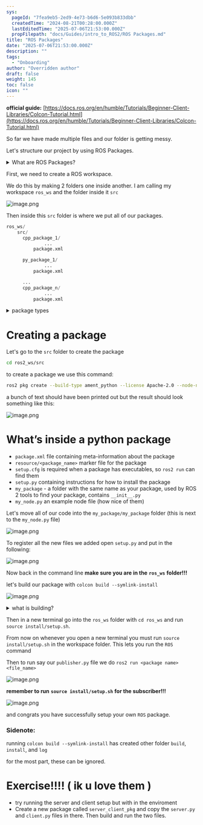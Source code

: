 ```yaml
---
sys:
  pageId: "7fea9eb5-2ed9-4e73-b6d6-5e093b833dbb"
  createdTime: "2024-08-21T00:28:00.000Z"
  lastEditedTime: "2025-07-06T21:53:00.000Z"
  propFilepath: "docs/Guides/intro_to_ROS2/ROS Packages.md"
title: "ROS Packages"
date: "2025-07-06T21:53:00.000Z"
description: ""
tags:
  - "Onboarding"
author: "Overridden author"
draft: false
weight: 145
toc: false
icon: ""
---
```


**official guide:** [https://docs.ros.org/en/humble/Tutorials/Beginner-Client-Libraries/Colcon-Tutorial.html](https://docs.ros.org/en/humble/Tutorials/Beginner-Client-Libraries/Colcon-Tutorial.html)

So far we have made multiple files and our folder is getting messy.

Let's structure our project by using ROS Packages.

<details>
      <summary>What are ROS Packages?</summary>
      ROS Packages are, as the name implies, packages of code that are highly sharable between ROS developers.
  </details>

First, we need to create a ROS workspace.

We do this by making 2 folders one inside another. I am calling my workspace `ros_ws` and the folder inside it `src`

![image.png](https://prod-files-secure.s3.us-west-2.amazonaws.com/d518164a-d88e-44d1-a4ee-3adb3bd8bce0/70706947-fd18-4537-a67b-e12946812d31/image.png?X-Amz-Algorithm=AWS4-HMAC-SHA256&X-Amz-Content-Sha256=UNSIGNED-PAYLOAD&X-Amz-Credential=ASIAZI2LB466ZQVIOXJT%2F20250725%2Fus-west-2%2Fs3%2Faws4_request&X-Amz-Date=20250725T220920Z&X-Amz-Expires=3600&X-Amz-Security-Token=IQoJb3JpZ2luX2VjECUaCXVzLXdlc3QtMiJHMEUCIQC4MjfYDjl21M9CacSAFAtQsmFwm%2FcGp%2FTJDT754vv9hgIgeEl7SgOeBjSQmbVd4FSO5tm3xej1pDV4SKiTqOsKJv0q%2FwMIThAAGgw2Mzc0MjMxODM4MDUiDKt5m%2BJstEkWim3TACrcA%2FRyIqhfJM7KBFaicbJGI15F%2BrzSjz5%2B7dQsjXcg8gmOYZWfMmQUCtblBoCJVzyvvMj%2FiQoQPSZ%2FDWCT6a2rf1ZUGXcqNzLgFdD7WHoA44HhY4dXguYVmYYOH8u8OuG6lg%2BNTRTHST3%2Fynw34myJV0xJ7zpIV9eCLzBQVq5DUEkFEBobtdAHNQ7cIHWK4F98PCUiQ%2BiaaIuSkkhFn1tjEGROe%2FxoTWWr%2ByhMskxaKbZfQl2kCf73hF6oOT3pX2lTG8VISErDNefY%2FY%2F5iXDqLK1iPj4l0jPbCpn2TyziJ4nIiTABQqJ6D0ET0YUQbbaEUGfmtZpYM%2FB8rd3%2F8BTbi%2BFfzpMqwGub1PDQ98RtxVkR8pKY2T%2BBbafFDHOD0RUqEAvQznzAVJ2hySmvb1CG0wfOAX92zZiDY0Rbfbxtf4pR%2BXhfWsgRt1W1pf9UZk6Gfu1Crfy1wnxrBJbqJgoriCGJFxqcVdfVy9Axwnr7S5PkZezv%2FRKIEDjJE7KMWmKQPPuSTSawEJnG2Kd19mlXIzMKX%2FP0QbZGBm0XjaxHlo7qO%2Fko2P%2FI4Mva2845BXlFFGSUChGwmMIQRxsM9KRx8PetnghuIN5SzYsGGVNzd0PuSJigJrLvJNHr1uKNMJvRj8QGOqUBUT4hJpVxTnPr0uDYkZnFH4hzVu4gEyYfick1hvk1gnvkKzqcE4%2B18Cx74zKPBQhE6hwGa%2F%2BLx0vjjGLeC%2FibVKbJD7P3eHNV5BFdRX493gnNrUGB8oEKiVePYnf9hcEoOIjeRo0GHnbyfWclo7pJhXTZRY0IctfZvW839mZTeMFc8CmlY5L%2FCsH56MYwQqfatMEQL%2FRJcaFWm77272uBAyMHsZ5e&X-Amz-Signature=9a885d27c45f7a69d7730a27853ba10cd440f1ad65907bd9af27134833266c8d&X-Amz-SignedHeaders=host&x-amz-checksum-mode=ENABLED&x-id=GetObject)

Then inside this `src` folder is where we put all of our packages.

```python
ros_ws/
    src/
      cpp_package_1/
		      ...
          package.xml

      py_package_1/
		      ...
          package.xml

      ...
      cpp_package_n/
		      ...
          package.xml

```

<details>

<summary>package types</summary>

packages can be either `C++` or python.

the intern file structure is different for each but for this guide we will stick to creating python packages

</details>

# Creating a package

Let's go to the `src` folder to create the package

```bash
cd ros2_ws/src
```

to create a package we use this command:

```bash
ros2 pkg create --build-type ament_python --license Apache-2.0 --node-name my_node my_package
```

a bunch of text should have been printed out but the result should look something like this:

![image.png](https://prod-files-secure.s3.us-west-2.amazonaws.com/d518164a-d88e-44d1-a4ee-3adb3bd8bce0/e6cf1e3f-8512-4a3e-b131-079f800bf3e8/image.png?X-Amz-Algorithm=AWS4-HMAC-SHA256&X-Amz-Content-Sha256=UNSIGNED-PAYLOAD&X-Amz-Credential=ASIAZI2LB466ZQVIOXJT%2F20250725%2Fus-west-2%2Fs3%2Faws4_request&X-Amz-Date=20250725T220920Z&X-Amz-Expires=3600&X-Amz-Security-Token=IQoJb3JpZ2luX2VjECUaCXVzLXdlc3QtMiJHMEUCIQC4MjfYDjl21M9CacSAFAtQsmFwm%2FcGp%2FTJDT754vv9hgIgeEl7SgOeBjSQmbVd4FSO5tm3xej1pDV4SKiTqOsKJv0q%2FwMIThAAGgw2Mzc0MjMxODM4MDUiDKt5m%2BJstEkWim3TACrcA%2FRyIqhfJM7KBFaicbJGI15F%2BrzSjz5%2B7dQsjXcg8gmOYZWfMmQUCtblBoCJVzyvvMj%2FiQoQPSZ%2FDWCT6a2rf1ZUGXcqNzLgFdD7WHoA44HhY4dXguYVmYYOH8u8OuG6lg%2BNTRTHST3%2Fynw34myJV0xJ7zpIV9eCLzBQVq5DUEkFEBobtdAHNQ7cIHWK4F98PCUiQ%2BiaaIuSkkhFn1tjEGROe%2FxoTWWr%2ByhMskxaKbZfQl2kCf73hF6oOT3pX2lTG8VISErDNefY%2FY%2F5iXDqLK1iPj4l0jPbCpn2TyziJ4nIiTABQqJ6D0ET0YUQbbaEUGfmtZpYM%2FB8rd3%2F8BTbi%2BFfzpMqwGub1PDQ98RtxVkR8pKY2T%2BBbafFDHOD0RUqEAvQznzAVJ2hySmvb1CG0wfOAX92zZiDY0Rbfbxtf4pR%2BXhfWsgRt1W1pf9UZk6Gfu1Crfy1wnxrBJbqJgoriCGJFxqcVdfVy9Axwnr7S5PkZezv%2FRKIEDjJE7KMWmKQPPuSTSawEJnG2Kd19mlXIzMKX%2FP0QbZGBm0XjaxHlo7qO%2Fko2P%2FI4Mva2845BXlFFGSUChGwmMIQRxsM9KRx8PetnghuIN5SzYsGGVNzd0PuSJigJrLvJNHr1uKNMJvRj8QGOqUBUT4hJpVxTnPr0uDYkZnFH4hzVu4gEyYfick1hvk1gnvkKzqcE4%2B18Cx74zKPBQhE6hwGa%2F%2BLx0vjjGLeC%2FibVKbJD7P3eHNV5BFdRX493gnNrUGB8oEKiVePYnf9hcEoOIjeRo0GHnbyfWclo7pJhXTZRY0IctfZvW839mZTeMFc8CmlY5L%2FCsH56MYwQqfatMEQL%2FRJcaFWm77272uBAyMHsZ5e&X-Amz-Signature=1b871f3e8dc518f56ce2fd9512dbeb108a52bdffd23e82c26559c1bebd77d75a&X-Amz-SignedHeaders=host&x-amz-checksum-mode=ENABLED&x-id=GetObject)

# What’s inside a python package

- `package.xml` file containing meta-information about the package
- `resource/<package_name>` marker file for the package
- `setup.cfg` is required when a package has executables, so `ros2 run` can find them
- `setup.py` containing instructions for how to install the package
- `my_package` - a folder with the same name as your package, used by ROS 2 tools to find your package, contains `__init__.py`
- `my_node.py` an example node file (how nice of them)

Let's move all of our code into the `my_package/my_package` folder (this is next to the `my_node.py` file)

![image.png](https://prod-files-secure.s3.us-west-2.amazonaws.com/d518164a-d88e-44d1-a4ee-3adb3bd8bce0/9ce58f11-0da9-4d3e-b86d-506a9685d378/image.png?X-Amz-Algorithm=AWS4-HMAC-SHA256&X-Amz-Content-Sha256=UNSIGNED-PAYLOAD&X-Amz-Credential=ASIAZI2LB466ZQVIOXJT%2F20250725%2Fus-west-2%2Fs3%2Faws4_request&X-Amz-Date=20250725T220921Z&X-Amz-Expires=3600&X-Amz-Security-Token=IQoJb3JpZ2luX2VjECUaCXVzLXdlc3QtMiJHMEUCIQC4MjfYDjl21M9CacSAFAtQsmFwm%2FcGp%2FTJDT754vv9hgIgeEl7SgOeBjSQmbVd4FSO5tm3xej1pDV4SKiTqOsKJv0q%2FwMIThAAGgw2Mzc0MjMxODM4MDUiDKt5m%2BJstEkWim3TACrcA%2FRyIqhfJM7KBFaicbJGI15F%2BrzSjz5%2B7dQsjXcg8gmOYZWfMmQUCtblBoCJVzyvvMj%2FiQoQPSZ%2FDWCT6a2rf1ZUGXcqNzLgFdD7WHoA44HhY4dXguYVmYYOH8u8OuG6lg%2BNTRTHST3%2Fynw34myJV0xJ7zpIV9eCLzBQVq5DUEkFEBobtdAHNQ7cIHWK4F98PCUiQ%2BiaaIuSkkhFn1tjEGROe%2FxoTWWr%2ByhMskxaKbZfQl2kCf73hF6oOT3pX2lTG8VISErDNefY%2FY%2F5iXDqLK1iPj4l0jPbCpn2TyziJ4nIiTABQqJ6D0ET0YUQbbaEUGfmtZpYM%2FB8rd3%2F8BTbi%2BFfzpMqwGub1PDQ98RtxVkR8pKY2T%2BBbafFDHOD0RUqEAvQznzAVJ2hySmvb1CG0wfOAX92zZiDY0Rbfbxtf4pR%2BXhfWsgRt1W1pf9UZk6Gfu1Crfy1wnxrBJbqJgoriCGJFxqcVdfVy9Axwnr7S5PkZezv%2FRKIEDjJE7KMWmKQPPuSTSawEJnG2Kd19mlXIzMKX%2FP0QbZGBm0XjaxHlo7qO%2Fko2P%2FI4Mva2845BXlFFGSUChGwmMIQRxsM9KRx8PetnghuIN5SzYsGGVNzd0PuSJigJrLvJNHr1uKNMJvRj8QGOqUBUT4hJpVxTnPr0uDYkZnFH4hzVu4gEyYfick1hvk1gnvkKzqcE4%2B18Cx74zKPBQhE6hwGa%2F%2BLx0vjjGLeC%2FibVKbJD7P3eHNV5BFdRX493gnNrUGB8oEKiVePYnf9hcEoOIjeRo0GHnbyfWclo7pJhXTZRY0IctfZvW839mZTeMFc8CmlY5L%2FCsH56MYwQqfatMEQL%2FRJcaFWm77272uBAyMHsZ5e&X-Amz-Signature=5001c16efc91604dfcba5827448be375da20f3c85e13a03c986002103cb48dc6&X-Amz-SignedHeaders=host&x-amz-checksum-mode=ENABLED&x-id=GetObject)

To register all the new files we added open `setup.py` and put in the following:

![image.png](https://prod-files-secure.s3.us-west-2.amazonaws.com/d518164a-d88e-44d1-a4ee-3adb3bd8bce0/1cd7c262-4cae-4496-9d75-c178537d24a2/image.png?X-Amz-Algorithm=AWS4-HMAC-SHA256&X-Amz-Content-Sha256=UNSIGNED-PAYLOAD&X-Amz-Credential=ASIAZI2LB466ZQVIOXJT%2F20250725%2Fus-west-2%2Fs3%2Faws4_request&X-Amz-Date=20250725T220921Z&X-Amz-Expires=3600&X-Amz-Security-Token=IQoJb3JpZ2luX2VjECUaCXVzLXdlc3QtMiJHMEUCIQC4MjfYDjl21M9CacSAFAtQsmFwm%2FcGp%2FTJDT754vv9hgIgeEl7SgOeBjSQmbVd4FSO5tm3xej1pDV4SKiTqOsKJv0q%2FwMIThAAGgw2Mzc0MjMxODM4MDUiDKt5m%2BJstEkWim3TACrcA%2FRyIqhfJM7KBFaicbJGI15F%2BrzSjz5%2B7dQsjXcg8gmOYZWfMmQUCtblBoCJVzyvvMj%2FiQoQPSZ%2FDWCT6a2rf1ZUGXcqNzLgFdD7WHoA44HhY4dXguYVmYYOH8u8OuG6lg%2BNTRTHST3%2Fynw34myJV0xJ7zpIV9eCLzBQVq5DUEkFEBobtdAHNQ7cIHWK4F98PCUiQ%2BiaaIuSkkhFn1tjEGROe%2FxoTWWr%2ByhMskxaKbZfQl2kCf73hF6oOT3pX2lTG8VISErDNefY%2FY%2F5iXDqLK1iPj4l0jPbCpn2TyziJ4nIiTABQqJ6D0ET0YUQbbaEUGfmtZpYM%2FB8rd3%2F8BTbi%2BFfzpMqwGub1PDQ98RtxVkR8pKY2T%2BBbafFDHOD0RUqEAvQznzAVJ2hySmvb1CG0wfOAX92zZiDY0Rbfbxtf4pR%2BXhfWsgRt1W1pf9UZk6Gfu1Crfy1wnxrBJbqJgoriCGJFxqcVdfVy9Axwnr7S5PkZezv%2FRKIEDjJE7KMWmKQPPuSTSawEJnG2Kd19mlXIzMKX%2FP0QbZGBm0XjaxHlo7qO%2Fko2P%2FI4Mva2845BXlFFGSUChGwmMIQRxsM9KRx8PetnghuIN5SzYsGGVNzd0PuSJigJrLvJNHr1uKNMJvRj8QGOqUBUT4hJpVxTnPr0uDYkZnFH4hzVu4gEyYfick1hvk1gnvkKzqcE4%2B18Cx74zKPBQhE6hwGa%2F%2BLx0vjjGLeC%2FibVKbJD7P3eHNV5BFdRX493gnNrUGB8oEKiVePYnf9hcEoOIjeRo0GHnbyfWclo7pJhXTZRY0IctfZvW839mZTeMFc8CmlY5L%2FCsH56MYwQqfatMEQL%2FRJcaFWm77272uBAyMHsZ5e&X-Amz-Signature=60fb0b3dd853585657bdc0cdb7efd5659bb2d8badf85c7f29911a0951cee3e94&X-Amz-SignedHeaders=host&x-amz-checksum-mode=ENABLED&x-id=GetObject)

Now back in the command line **make sure you are in the** **`ros_ws`** **folder!!!**

let's build our package with `colcon build --symlink-install`

![image.png](https://prod-files-secure.s3.us-west-2.amazonaws.com/d518164a-d88e-44d1-a4ee-3adb3bd8bce0/2f2a0d27-b173-48fd-b189-5f5c0ce65619/image.png?X-Amz-Algorithm=AWS4-HMAC-SHA256&X-Amz-Content-Sha256=UNSIGNED-PAYLOAD&X-Amz-Credential=ASIAZI2LB466ZQVIOXJT%2F20250725%2Fus-west-2%2Fs3%2Faws4_request&X-Amz-Date=20250725T220921Z&X-Amz-Expires=3600&X-Amz-Security-Token=IQoJb3JpZ2luX2VjECUaCXVzLXdlc3QtMiJHMEUCIQC4MjfYDjl21M9CacSAFAtQsmFwm%2FcGp%2FTJDT754vv9hgIgeEl7SgOeBjSQmbVd4FSO5tm3xej1pDV4SKiTqOsKJv0q%2FwMIThAAGgw2Mzc0MjMxODM4MDUiDKt5m%2BJstEkWim3TACrcA%2FRyIqhfJM7KBFaicbJGI15F%2BrzSjz5%2B7dQsjXcg8gmOYZWfMmQUCtblBoCJVzyvvMj%2FiQoQPSZ%2FDWCT6a2rf1ZUGXcqNzLgFdD7WHoA44HhY4dXguYVmYYOH8u8OuG6lg%2BNTRTHST3%2Fynw34myJV0xJ7zpIV9eCLzBQVq5DUEkFEBobtdAHNQ7cIHWK4F98PCUiQ%2BiaaIuSkkhFn1tjEGROe%2FxoTWWr%2ByhMskxaKbZfQl2kCf73hF6oOT3pX2lTG8VISErDNefY%2FY%2F5iXDqLK1iPj4l0jPbCpn2TyziJ4nIiTABQqJ6D0ET0YUQbbaEUGfmtZpYM%2FB8rd3%2F8BTbi%2BFfzpMqwGub1PDQ98RtxVkR8pKY2T%2BBbafFDHOD0RUqEAvQznzAVJ2hySmvb1CG0wfOAX92zZiDY0Rbfbxtf4pR%2BXhfWsgRt1W1pf9UZk6Gfu1Crfy1wnxrBJbqJgoriCGJFxqcVdfVy9Axwnr7S5PkZezv%2FRKIEDjJE7KMWmKQPPuSTSawEJnG2Kd19mlXIzMKX%2FP0QbZGBm0XjaxHlo7qO%2Fko2P%2FI4Mva2845BXlFFGSUChGwmMIQRxsM9KRx8PetnghuIN5SzYsGGVNzd0PuSJigJrLvJNHr1uKNMJvRj8QGOqUBUT4hJpVxTnPr0uDYkZnFH4hzVu4gEyYfick1hvk1gnvkKzqcE4%2B18Cx74zKPBQhE6hwGa%2F%2BLx0vjjGLeC%2FibVKbJD7P3eHNV5BFdRX493gnNrUGB8oEKiVePYnf9hcEoOIjeRo0GHnbyfWclo7pJhXTZRY0IctfZvW839mZTeMFc8CmlY5L%2FCsH56MYwQqfatMEQL%2FRJcaFWm77272uBAyMHsZ5e&X-Amz-Signature=ee2dac23da1593c8851f5accae282666cbe144710cfdce66c998199f1c9afdee&X-Amz-SignedHeaders=host&x-amz-checksum-mode=ENABLED&x-id=GetObject)

<details>

<summary>what is building?</summary>

if you are a CS major at Rose-Hulman you will learn the answer to this in CSSE132

but TLDR; is it combines all the code files into one program that can be run easily 

</details>

Then in a new terminal go into the `ros_ws` folder with `cd ros_ws` and run `source install/setup.sh`. 

From now on whenever you open a new terminal you must run `source install/setup.sh` in the workspace folder. This lets you run the `ROS` command

Then to run say our `publisher.py` file we do `ros2 run <package name> <file_name>`

![image.png](https://prod-files-secure.s3.us-west-2.amazonaws.com/d518164a-d88e-44d1-a4ee-3adb3bd8bce0/4f4b1219-3a44-4632-aa0a-ce3471699f59/image.png?X-Amz-Algorithm=AWS4-HMAC-SHA256&X-Amz-Content-Sha256=UNSIGNED-PAYLOAD&X-Amz-Credential=ASIAZI2LB466ZQVIOXJT%2F20250725%2Fus-west-2%2Fs3%2Faws4_request&X-Amz-Date=20250725T220921Z&X-Amz-Expires=3600&X-Amz-Security-Token=IQoJb3JpZ2luX2VjECUaCXVzLXdlc3QtMiJHMEUCIQC4MjfYDjl21M9CacSAFAtQsmFwm%2FcGp%2FTJDT754vv9hgIgeEl7SgOeBjSQmbVd4FSO5tm3xej1pDV4SKiTqOsKJv0q%2FwMIThAAGgw2Mzc0MjMxODM4MDUiDKt5m%2BJstEkWim3TACrcA%2FRyIqhfJM7KBFaicbJGI15F%2BrzSjz5%2B7dQsjXcg8gmOYZWfMmQUCtblBoCJVzyvvMj%2FiQoQPSZ%2FDWCT6a2rf1ZUGXcqNzLgFdD7WHoA44HhY4dXguYVmYYOH8u8OuG6lg%2BNTRTHST3%2Fynw34myJV0xJ7zpIV9eCLzBQVq5DUEkFEBobtdAHNQ7cIHWK4F98PCUiQ%2BiaaIuSkkhFn1tjEGROe%2FxoTWWr%2ByhMskxaKbZfQl2kCf73hF6oOT3pX2lTG8VISErDNefY%2FY%2F5iXDqLK1iPj4l0jPbCpn2TyziJ4nIiTABQqJ6D0ET0YUQbbaEUGfmtZpYM%2FB8rd3%2F8BTbi%2BFfzpMqwGub1PDQ98RtxVkR8pKY2T%2BBbafFDHOD0RUqEAvQznzAVJ2hySmvb1CG0wfOAX92zZiDY0Rbfbxtf4pR%2BXhfWsgRt1W1pf9UZk6Gfu1Crfy1wnxrBJbqJgoriCGJFxqcVdfVy9Axwnr7S5PkZezv%2FRKIEDjJE7KMWmKQPPuSTSawEJnG2Kd19mlXIzMKX%2FP0QbZGBm0XjaxHlo7qO%2Fko2P%2FI4Mva2845BXlFFGSUChGwmMIQRxsM9KRx8PetnghuIN5SzYsGGVNzd0PuSJigJrLvJNHr1uKNMJvRj8QGOqUBUT4hJpVxTnPr0uDYkZnFH4hzVu4gEyYfick1hvk1gnvkKzqcE4%2B18Cx74zKPBQhE6hwGa%2F%2BLx0vjjGLeC%2FibVKbJD7P3eHNV5BFdRX493gnNrUGB8oEKiVePYnf9hcEoOIjeRo0GHnbyfWclo7pJhXTZRY0IctfZvW839mZTeMFc8CmlY5L%2FCsH56MYwQqfatMEQL%2FRJcaFWm77272uBAyMHsZ5e&X-Amz-Signature=3bd22576c605242f13eba3759e99a213cea89967d5fd46107627a9ef46c9db19&X-Amz-SignedHeaders=host&x-amz-checksum-mode=ENABLED&x-id=GetObject)

**remember to run** **`source install/setup.sh`** **for the subscriber!!!**

![image.png](https://prod-files-secure.s3.us-west-2.amazonaws.com/d518164a-d88e-44d1-a4ee-3adb3bd8bce0/02121119-dad4-49ec-8356-c956108b4243/image.png?X-Amz-Algorithm=AWS4-HMAC-SHA256&X-Amz-Content-Sha256=UNSIGNED-PAYLOAD&X-Amz-Credential=ASIAZI2LB466ZQVIOXJT%2F20250725%2Fus-west-2%2Fs3%2Faws4_request&X-Amz-Date=20250725T220921Z&X-Amz-Expires=3600&X-Amz-Security-Token=IQoJb3JpZ2luX2VjECUaCXVzLXdlc3QtMiJHMEUCIQC4MjfYDjl21M9CacSAFAtQsmFwm%2FcGp%2FTJDT754vv9hgIgeEl7SgOeBjSQmbVd4FSO5tm3xej1pDV4SKiTqOsKJv0q%2FwMIThAAGgw2Mzc0MjMxODM4MDUiDKt5m%2BJstEkWim3TACrcA%2FRyIqhfJM7KBFaicbJGI15F%2BrzSjz5%2B7dQsjXcg8gmOYZWfMmQUCtblBoCJVzyvvMj%2FiQoQPSZ%2FDWCT6a2rf1ZUGXcqNzLgFdD7WHoA44HhY4dXguYVmYYOH8u8OuG6lg%2BNTRTHST3%2Fynw34myJV0xJ7zpIV9eCLzBQVq5DUEkFEBobtdAHNQ7cIHWK4F98PCUiQ%2BiaaIuSkkhFn1tjEGROe%2FxoTWWr%2ByhMskxaKbZfQl2kCf73hF6oOT3pX2lTG8VISErDNefY%2FY%2F5iXDqLK1iPj4l0jPbCpn2TyziJ4nIiTABQqJ6D0ET0YUQbbaEUGfmtZpYM%2FB8rd3%2F8BTbi%2BFfzpMqwGub1PDQ98RtxVkR8pKY2T%2BBbafFDHOD0RUqEAvQznzAVJ2hySmvb1CG0wfOAX92zZiDY0Rbfbxtf4pR%2BXhfWsgRt1W1pf9UZk6Gfu1Crfy1wnxrBJbqJgoriCGJFxqcVdfVy9Axwnr7S5PkZezv%2FRKIEDjJE7KMWmKQPPuSTSawEJnG2Kd19mlXIzMKX%2FP0QbZGBm0XjaxHlo7qO%2Fko2P%2FI4Mva2845BXlFFGSUChGwmMIQRxsM9KRx8PetnghuIN5SzYsGGVNzd0PuSJigJrLvJNHr1uKNMJvRj8QGOqUBUT4hJpVxTnPr0uDYkZnFH4hzVu4gEyYfick1hvk1gnvkKzqcE4%2B18Cx74zKPBQhE6hwGa%2F%2BLx0vjjGLeC%2FibVKbJD7P3eHNV5BFdRX493gnNrUGB8oEKiVePYnf9hcEoOIjeRo0GHnbyfWclo7pJhXTZRY0IctfZvW839mZTeMFc8CmlY5L%2FCsH56MYwQqfatMEQL%2FRJcaFWm77272uBAyMHsZ5e&X-Amz-Signature=75ce9579d22a56ec24625d5a642680995677d645ebe17c098512555cbf12c4ba&X-Amz-SignedHeaders=host&x-amz-checksum-mode=ENABLED&x-id=GetObject)

and congrats you have successfully setup your own `ROS` package.

### Sidenote:

running `colcon build --symlink-install` has created other folder `build`, `install`, and `log`

for the most part, these can be ignored.

# Exercise!!!! ( ik u love them )

- try running the server and client setup but with in the enviroment
- Create a new package called `server_client_pkg` and copy the `server.py` and `client.py` files in there. Then build and run the two files.
